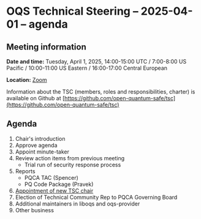 # OQS Technical Steering – 2025-04-01 – agenda

## Meeting information

**Date and time:** Tuesday, April 1, 2025, 14:00-15:00 UTC / 7:00-8:00 US Pacific / 10:00-11:00 US Eastern / 16:00-17:00 Central European

**Location:** [Zoom](https://zoom-lfx.platform.linuxfoundation.org/meeting/95757539608?password=9fd38364-0da6-458e-8b01-b2fbe7db0e74)

Information about the TSC (members, roles and responsibilities, charter) is available on Github at [https://github.com/open-quantum-safe/tsc](https://github.com/open-quantum-safe/tsc)

## Agenda

1. Chair's introduction
2. Approve agenda
3. Appoint minute-taker
4. Review action items from previous meeting
    - Trial run of security response process
5. Reports
	- PQCA TAC (Spencer)
	- PQ Code Package (Pravek)
6. [Appointment of new TSC chair](https://github.com/open-quantum-safe/tsc/issues/151)
7. Election of Technical Community Rep to PQCA Governing Board
8. Additional maintainers in liboqs and oqs-provider
9. Other business
